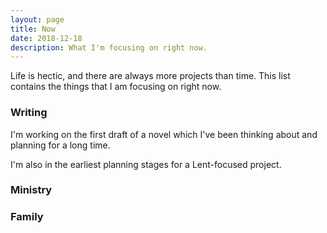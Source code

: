 ```yaml
---
layout: page
title: Now
date: 2018-12-18
description: What I'm focusing on right now.
---
```

Life is hectic, and there are always more projects than time. This list contains the things that I am focusing on right now.

### Writing

I'm working on the first draft of a novel which I've been thinking about and planning for a long time.

I'm also in the earliest planning stages for a Lent-focused project.

### Ministry



### Family


